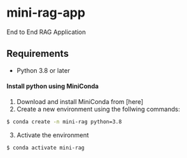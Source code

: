 # mini-rag-app
End to End RAG Application

## Requirements
- Python 3.8 or later 

#### Install python using MiniConda

1) Download and install MiniConda from [here]
2) Create a new environment using the follwing commands:
```bash
$ conda create -n mini-rag python=3.8
```
3) Activate the environment 
```bash 
$ conda activate mini-rag
```
